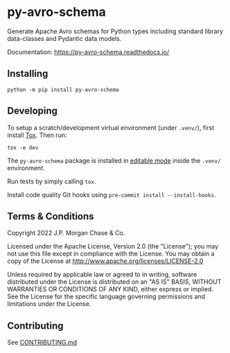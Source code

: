 # py-avro-schema

Generate Apache Avro schemas for Python types including standard library data-classes and Pydantic data models.

Documentation: https://py-avro-schema.readthedocs.io/


## Installing

```shell
python -m pip install py-avro-schema
```

## Developing

To setup a scratch/development virtual environment (under `.venv/`), first install [Tox](https://pypi.org/project/tox/).
Then run:

```shell
tox -e dev
```

The `py-avro-schema` package is installed in
[editable mode](https://pip.pypa.io/en/stable/cli/pip_install/#editable-installs) inside the `.venv/` environment.

Run tests by simply calling `tox`.

Install code quality Git hooks using `pre-commit install --install-hooks`.

## Terms & Conditions

Copyright 2022 J.P. Morgan Chase & Co.

Licensed under the Apache License, Version 2.0 (the "License"); you may not use this file except in compliance with
the License. You may obtain a copy of the License at http://www.apache.org/licenses/LICENSE-2.0

Unless required by applicable law or agreed to in writing, software distributed under the License is distributed on an
"AS IS" BASIS, WITHOUT WARRANTIES OR CONDITIONS OF ANY KIND, either express or implied. See the License for the
specific language governing permissions and limitations under the License.


## Contributing

See [CONTRIBUTING.md](CONTRIBUTING.md)
